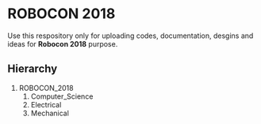 # ROBOCON 2018

Use this respository only for uploading codes, documentation, desgins and ideas for **Robocon 2018** purpose. 

## Hierarchy 

1. ROBOCON_2018
   1. Computer_Science
   2. Electrical
   3. Mechanical
